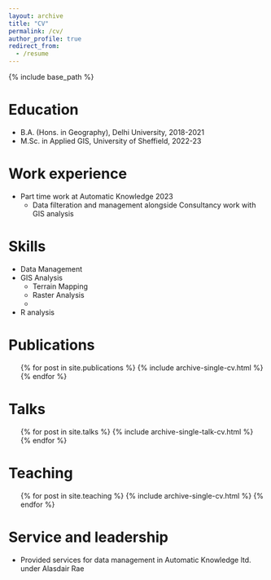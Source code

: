 ```yaml
---
layout: archive
title: "CV"
permalink: /cv/
author_profile: true
redirect_from:
  - /resume
---
```


{% include base_path %}

Education
======
* B.A. (Hons. in Geography), Delhi University, 2018-2021
* M.Sc. in Applied GIS, University of Sheffield, 2022-23

Work experience
======
* Part time work at Automatic Knowledge 2023
  * Data filteration and management alongside Consultancy work with GIS analysis

  
Skills
======
* Data Management
* GIS Analysis
  * Terrain Mapping
  * Raster Analysis
  * 
* R analysis

Publications
======
  <ul>{% for post in site.publications %}
    {% include archive-single-cv.html %}
  {% endfor %}</ul>
  
Talks
======
  <ul>{% for post in site.talks %}
    {% include archive-single-talk-cv.html %}
  {% endfor %}</ul>
  
Teaching
======
  <ul>{% for post in site.teaching %}
    {% include archive-single-cv.html %}
  {% endfor %}</ul>
  
Service and leadership
======
* Provided services for data management in Automatic Knowledge ltd. under Alasdair Rae
